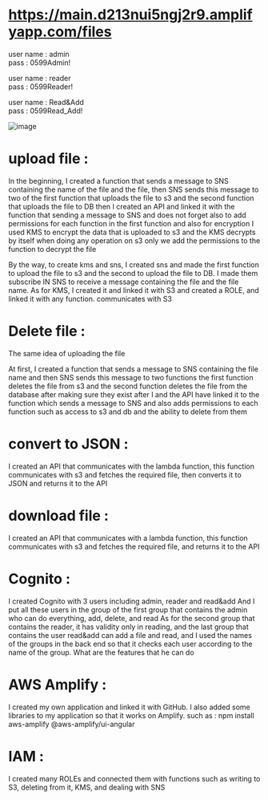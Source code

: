 # https://main.d213nui5ngj2r9.amplifyapp.com/files
user name : admin<br>
pass : 0599Admin!

user name : reader<br>
pass : 0599Reader!

user name : Read&Add<br>
pass : 0599Read_Add!

![image](https://github.com/muthana-abo-alez1/csv_repo_AWS/assets/92632582/119bb43f-4c8e-4c11-89bc-e048e2b3b5af)



# upload file : 
In the beginning, I created a function that sends a message to SNS containing the name of the file and the file, then SNS sends this message to two of the first function that uploads the file to s3 and the second function that uploads the file to DB  then I created an API and linked it with the function that  sending a message to SNS and does not forget also to add permissions for each function in the first function and also for encryption I used KMS to encrypt the data that is uploaded to s3 and the KMS decrypts by itself when doing any operation on s3 only we add the permissions to the function to decrypt the file

By the way, to create kms and sns, I created sns and made the first function to upload the file to s3 and the second to upload the file to DB. I made them subscribe IN  SNS to receive a message containing the file and the file name. As for KMS, I created it and linked it with S3 and created a ROLE, and linked it with any function. communicates with S3

# Delete file : 
The same idea of uploading the file

At first, I created a function that sends a message to SNS containing the file name and then SNS sends this message to two functions the first function deletes the file from s3 and the second function deletes the file from the database after making sure they exist after I and the API have linked it to the function which sends a message to SNS and also adds permissions to each function such as access to s3 and db and the ability to delete from them

# convert to JSON : 

I created an API that communicates with the lambda function, this function communicates with s3 and fetches the required file, then converts it to JSON and returns it to the API

# download file : 

I created an API that communicates with a lambda function, this function communicates with s3 and fetches the required file, and returns it to the API

# Cognito : 
 
 I created Cognito with 3 users including admin, reader and read&add
And I put all these users in the group of the first group that contains the admin who can do everything, add, delete, and read
As for the second group that contains the reader, it has validity only in reading, and the last group that contains the user read&add can add a file and read, and I used the names of the groups in the back end so that it checks each user according to the name of the group. What are the features that he can do


# AWS Amplify : 

I created my own application and linked it with GitHub. I also added some libraries to my application so that it works on Amplify.
such as :
npm install aws-amplify @aws-amplify/ui-angular 


# IAM : 

I created many ROLEs and connected them with functions such as writing to S3, deleting from it, KMS, and dealing with SNS



